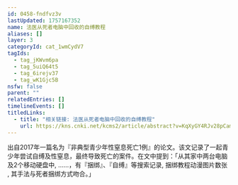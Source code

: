 ```yaml
---
id: 0458-fndfvz3v
lastUpdated: 1757167352
name: 法医从死者电脑中回收的自缚教程
aliases: []
layer: 3
categoryId: cat_1wmCydV7
tagIds:
  - tag_jKWvm6pa
  - tag_5uiQ64t5
  - tag_6irejv37
  - tag_wK1Gjc5B
nsfw: false
parent: ""
relatedEntries: []
timelineEvents: []
titledLinks:
  - title: "相关链接: 法医从死者电脑中回收的自缚教程"
    url: https://kns.cnki.net/kcms2/article/abstract?v=KqXyGY4RJv28pCamjLUbGArCaObFFxmDHYLUoti9U95kFfyhwlXeGshm52l53EoO-wquG5qe1VRE_X0I93UlIpUkD68r00MlU6dXoexMTbiAWuLlk_a59noBS8C7CuzaSSsOKdDCGtdd2AEtwIWjH3w8BaLFYnfGHPv0-jbCWXgVHwWbxVQTdm5XtmIMHLPZ&uniplatform=NZKPT&language=CHS
---
```


出自2017年一篇名为『非典型青少年性窒息死亡1例』的论文。该文记录了一起青少年尝试自缚及性窒息，最终导致死亡的案件。在文中提到：「从其家中两台电脑及2个移动硬盘中, ……，有『捆绑』、『自缚』等搜索记录, 捆绑教程动漫图片数张 , 其手法与死者捆绑方式吻合。」